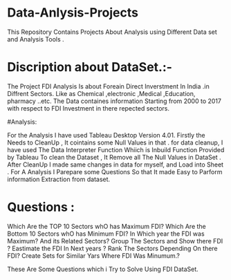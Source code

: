 # Data-Anlysis-Projects
This Repository Contains Projects About Analysis using Different Data set and Analysis Tools .
# Discription about DataSet.:-

The Project FDI Analysis Is about Foreain Direct Inverstment In India .in Diffrent Sectors.
Like as Chemical ,electronic ,Medical ,Education, pharmacy ..etc.
The Data containes information Starting from 2000 to 2017 with respect to FDI Investment in there repected sectors.

#Analysis:

For the Analysis I have used Tableau Desktop  Version 4.01.
Firstly the Needs to CleanUp , It cointains some Null Values in that . 
for data cleanup, I have used The Data Interpreter Function Whiich is Inbuild Function Provided by Tableau To clean the Dataset ,
It Remove all The Null Values in DataSet .
After CleanUp I made same changes in data for myself, and Load into Sheet .
For A Analysis I Parepare some Questions So that It made Easy to Parform  information Extraction from dataset.

# Questions :
Which Are the TOP 10 Sectors whO has Maximum FDI?
Which Are the Bottom 10 Sectors whO has Minimum FDI?
In Which year the FDI was Maximum? And its Related Sectors?
Group The Sectors and Show there FDI ?
Eastimate the FDI In Next years ?
Rank The Sectors Depending On there FDI?
Create Sets for Similar Yars Where FDI Was Minumum.?

These Are Some Questions which i Try to Solve Using FDI DataSet.




